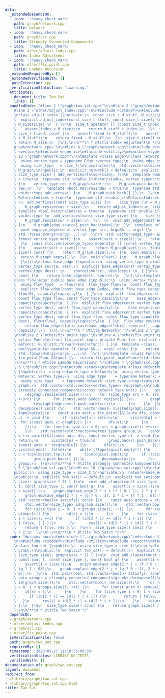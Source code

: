 ```yaml
---
data:
  _extendedDependsOn:
  - icon: ':heavy_check_mark:'
    path: graph/network.cpp
    title: Network
  - icon: ':heavy_check_mark:'
    path: graph/scc.cpp
    title: Strongly Connected Components
  - icon: ':heavy_check_mark:'
    path: other/adjust_index.cpp
    title: Index Adjustment
  - icon: ':heavy_check_mark:'
    path: other/fix_point.cpp
    title: Lambda Recursion
  _extendedRequiredBy: []
  _extendedVerifiedWith: []
  _pathExtension: cpp
  _verificationStatusIcon: ':warning:'
  attributes:
    document_title: Two Sat
    links: []
  bundledCode: "#line 2 \"graph/two_sat.cpp\"\n\n#line 2 \"graph/network.cpp\"\n\n\
    #line 2 \"other/adjust_index.cpp\"\n\n#include <cstddef>\n#include <cassert>\n\
    \nclass adjust_index {\nprivate:\n  const size_t M_stuff, M_size;\n\npublic:\n\
    \  explicit adjust_index(const size_t stuff, const size_t size): \n    M_stuff(stuff),\
    \ M_size(size) \n  { }\n\n  size_t operator [] (const size_t index) const {\n\
    \    assert(index < M_size);\n    return M_stuff + index;\n  }\n  size_t to_index(const\
    \ size_t fixed) const {\n    assert(fixed >= M_stuff);\n    assert(fixed < M_size\
    \ + M_stuff);\n    return fixed - M_stuff;\n  }\n  size_t size() const {\n   \
    \ return M_size;\n  }\n};\n\n/**\n * @title Index Adjustment\n */\n#line 4 \"\
    graph/network.cpp\"\n\n#line 6 \"graph/network.cpp\"\n#include <cstdint>\n#include\
    \ <vector>\n#include <numeric>\n#include <utility>\n#include <type_traits>\n#line\
    \ 12 \"graph/network.cpp\"\n\ntemplate <class Edge>\nclass network {\npublic:\n\
    \  using vertex_type = typename Edge::vertex_type;\n  using edge_type   = Edge;\n\
    \  using size_type   = size_t;\n\nprotected:\n  std::vector<std::vector<edge_type>>\
    \ M_graph;\n\npublic:\n  explicit network() = default;\n  explicit network(const\
    \ size_type size) { add_vertices<false>(size); }\n\n  template <bool ReturnsIndex\
    \ = true>\n  typename std::enable_if<ReturnsIndex, vertex_type>::type add_vertex()\
    \ {\n    vertex_type res = M_graph.size();\n    M_graph.push_back({ });\n    return\
    \ res;\n  }\n  template <bool ReturnsIndex = true>\n  typename std::enable_if<!ReturnsIndex,\
    \ void>::type add_vertex() {\n    M_graph.push_back({ });\n  }\n\n  template <bool\
    \ ReturnsIndices = true>\n  typename std::enable_if<ReturnsIndices, adjust_index>::type\
    \ \n  add_vertices(const size_type size) {\n    size_type cur = M_graph.size();\n\
    \    M_graph.resize(cur + size);\n    return adjust_index(cur, size);\n  }\n \
    \ template <bool ReturnsIndices = true>\n  typename std::enable_if<!ReturnsIndices,\
    \ void>::type \n  add_vertices(const size_type size) {\n    size_type cur = M_graph.size();\n\
    \    M_graph.resize(cur + size);\n  }\n  \n  void add_edge(const edge_type &edge)\
    \ {\n    M_graph[edge.source].push_back(edge);\n  }\n  template <class... Args>\n\
    \  void emplace_edge(const vertex_type src, Args&&... args) {\n    M_graph[src].emplace_back(src,\
    \ std::forward<Args>(args)...);\n  }\n\n  std::vector<edge_type> &operator []\
    \ (const vertex_type vert) {\n    assert(vert < size());\n    return M_graph[vert];\n\
    \  }\n  const std::vector<edge_type> &operator [] (const vertex_type vert) const\
    \ {\n    assert(vert < size());\n    return M_graph[vert];\n  }\n\n  size_type\
    \ size() const {\n    return M_graph.size();\n  }\n  bool empty() const {\n  \
    \  return M_graph.empty();\n  }\n  void clear() {\n    M_graph.clear();\n    M_graph.shrink_to_fit();\n\
    \  }\n};\n\nclass base_edge {\npublic:\n  using vertex_type = uint32_t;\n\n  const\
    \ vertex_type source, dest;\n  explicit base_edge(const vertex_type source, const\
    \ vertex_type dest): \n    source(source), dest(dest) \n  { }\n\n  base_edge reverse()\
    \ const {\n    return base_edge(dest, source);\n  }\n};\n\ntemplate <class Flow>\n\
    class flow_edge: public base_edge {\npublic:\n  using vertex_type = typename base_edge::vertex_type;\n\
    \  using flow_type   = Flow;\n\n  flow_type flow;\n  const flow_type capacity;\n\
    \  explicit flow_edge(const base_edge &edge, const flow_type capacity):\n    base_edge(edge),\
    \ flow(0), capacity(capacity)\n  { }\n\n  explicit flow_edge(const base_edge &edge,\
    \ const flow_type flow, const flow_type capacity):\n    base_edge(edge), flow(flow),\
    \ capacity(capacity)\n  { }\n  explicit flow_edge(const vertex_type source, const\
    \ vertex_type dest, const flow_type capacity):\n    base_edge(source, dest), flow(0),\
    \ capacity(capacity)\n  { }\n  explicit flow_edge(const vertex_type source, const\
    \ vertex_type dest, const flow_type flow, const flow_type capacity):\n    base_edge(source,\
    \ dest), flow(flow), capacity(capacity)\n  { }\n  flow_edge reverse() const {\n\
    \    return flow_edge(static_cast<base_edge>(*this).reverse(), capacity - flow,\
    \ capacity);\n  }\n};\n\n/**\n * @title Network\n */\n#line 2 \"graph/scc.cpp\"\
    \n\n#line 2 \"other/fix_point.cpp\"\n\n#line 4 \"other/fix_point.cpp\"\n\ntemplate\
    \ <class Func>\nstruct fix_point_impl: private Func {\n  explicit constexpr fix_point_impl(Func\
    \ &&func): Func(std::forward<Func>(func)) { }\n  template <class... Args>\n  constexpr\
    \ decltype(auto) operator () (Args &&... args) const {\n    return Func::operator()(*this,\
    \ std::forward<Args>(args)...);\n  }\n};\n\ntemplate <class Func>\nconstexpr decltype(auto)\
    \ fix_point(Func &&func) {\n  return fix_point_impl<Func>(std::forward<Func>(func));\n\
    }\n\n/**\n * @title Lambda Recursion\n */\n#line 4 \"graph/scc.cpp\"\n\n#line\
    \ 6 \"graph/scc.cpp\"\n#include <stack>\n\ntemplate <class Network>\nclass strongly_connected_components\
    \ {\npublic:\n  using network_type = Network;\n  using vertex_type  = typename\
    \ Network::vertex_type;\n  using edge_type    = typename Network::edge_type;\n\
    \  using size_type    = typename Network::size_type;\n\nprivate:\n  std::vector<std::vector<vertex_type>>\
    \ graph;\n  std::vector<std::vector<vertex_type>> revgraph;\n\npublic:\n  explicit\
    \ strongly_connected_components(const network_type &net) {\n    graph.resize(net.size());\n\
    \    revgraph.resize(net.size());\n    for (size_type src = 0; src < net.size();\
    \ ++src) {\n      for (const auto &edge: net[src]) {\n        graph[src].push_back(edge.dest);\n\
    \        revgraph[edge.dest].push_back(src);\n      }\n    }\n  }\n\n  std::vector<std::vector<vertex_type>>\
    \ decompose() const {\n    std::vector<bool> visited(graph.size());\n    std::stack<vertex_type>\
    \ topological;\n    const auto sort = fix_point([&](auto dfs, const vertex_type\
    \ u) -> void {\n      if (visited[u]) return;\n      visited[u] = true;\n    \
    \  for (const auto v: graph[u]) {\n        dfs(v);\n      }\n      topological.push(u);\n\
    \    });\n    for (vertex_type src = 0; src < graph.size(); ++src) {\n      sort(src);\n\
    \    }\n    std::vector<std::vector<vertex_type>> group;\n    const auto decompose\
    \ = fix_point([&](const auto dfs, const vertex_type u) -> void {\n      if (visited[u])\
    \ return;\n      visited[u] = true;\n      group.back().push_back(u);\n      for\
    \ (const auto v: revgraph[u]) {\n        dfs(v);\n      }\n    });\n    std::fill(visited.begin(),\
    \ visited.end(), false);\n    while (!topological.empty()) {\n      const auto\
    \ u = topological.top();\n      topological.pop();\n      if (!visited[u]) {\n\
    \        group.push_back({ });\n        decompose(u);\n      }\n    }\n    return\
    \ group;\n  }\n};\n\n/**\n * @title Strongly Connected Components\n */\n#line\
    \ 5 \"graph/two_sat.cpp\"\n\n#line 10 \"graph/two_sat.cpp\"\n\nclass two_sat {\n\
    public:\n  using size_type = size_t;\n\nprivate:\n  network<base_edge> graph;\n\
    \npublic:\n  explicit two_sat() = default;\n  explicit two_sat(const size_type\
    \ size): graph(size * 2) { }\n\n  void add_clause(const size_type i, const bool\
    \ f, const size_type j, const bool g) {\n    assert(i < size());\n    assert(j\
    \ < size());\n    graph.emplace_edge(2 * i + (f ? 0 : 1), 2 * j + (g ? 1 : 0));\n\
    \    graph.emplace_edge(2 * j + (g ? 0 : 1), 2 * i + (f ? 1 : 0));\n  }\n\n  std::pair<bool,\
    \ std::vector<bool>> satisfy() const {\n    const auto groups = strongly_connected_components(graph).decompose();\n\
    \    std::vector<size_type> id(graph.size());\n    std::vector<bool> res(size());\n\
    \    for (size_type i = 0; i < groups.size(); ++i) {\n      for (const auto x:\
    \ groups[i]) {\n        id[x] = i;\n      }\n    }\n    for (size_type i = 0;\
    \ i < size(); ++i) {\n      if (id[2 * i] == id[2 * i + 1]) {\n        return\
    \ { false, { } };\n      }\n      res[i] = id[2 * i] < id[2 * i + 1];\n    }\n\
    \    return { true, res };\n  }\n\n  size_type size() const {\n    return graph.size()\
    \ / 2;\n  }\n\n};\n\n/**\n * @title Two Sat\n */\n"
  code: "#pragma once\n\n#include \"../graph/network.cpp\"\n#include \"../graph/scc.cpp\"\
    \n\n#include <cstddef>\n#include <utility>\n#include <vector>\n#include <cassert>\n\
    \nclass two_sat {\npublic:\n  using size_type = size_t;\n\nprivate:\n  network<base_edge>\
    \ graph;\n\npublic:\n  explicit two_sat() = default;\n  explicit two_sat(const\
    \ size_type size): graph(size * 2) { }\n\n  void add_clause(const size_type i,\
    \ const bool f, const size_type j, const bool g) {\n    assert(i < size());\n\
    \    assert(j < size());\n    graph.emplace_edge(2 * i + (f ? 0 : 1), 2 * j +\
    \ (g ? 1 : 0));\n    graph.emplace_edge(2 * j + (g ? 0 : 1), 2 * i + (f ? 1 :\
    \ 0));\n  }\n\n  std::pair<bool, std::vector<bool>> satisfy() const {\n    const\
    \ auto groups = strongly_connected_components(graph).decompose();\n    std::vector<size_type>\
    \ id(graph.size());\n    std::vector<bool> res(size());\n    for (size_type i\
    \ = 0; i < groups.size(); ++i) {\n      for (const auto x: groups[i]) {\n    \
    \    id[x] = i;\n      }\n    }\n    for (size_type i = 0; i < size(); ++i) {\n\
    \      if (id[2 * i] == id[2 * i + 1]) {\n        return { false, { } };\n   \
    \   }\n      res[i] = id[2 * i] < id[2 * i + 1];\n    }\n    return { true, res\
    \ };\n  }\n\n  size_type size() const {\n    return graph.size() / 2;\n  }\n\n\
    };\n\n/**\n * @title Two Sat\n */"
  dependsOn:
  - graph/network.cpp
  - other/adjust_index.cpp
  - graph/scc.cpp
  - other/fix_point.cpp
  isVerificationFile: false
  path: graph/two_sat.cpp
  requiredBy: []
  timestamp: '2020-09-27 11:10:55+09:00'
  verificationStatus: LIBRARY_NO_TESTS
  verifiedWith: []
documentation_of: graph/two_sat.cpp
layout: document
redirect_from:
- /library/graph/two_sat.cpp
- /library/graph/two_sat.cpp.html
title: Two Sat
---
```

